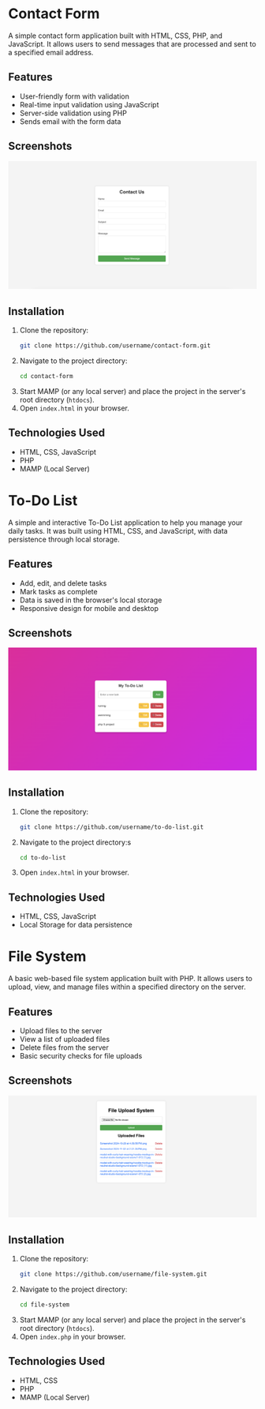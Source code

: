 # Contact Form

A simple contact form application built with HTML, CSS, PHP, and JavaScript. It allows users to send messages that are processed and sent to a specified email address.

## Features
- User-friendly form with validation
- Real-time input validation using JavaScript
- Server-side validation using PHP
- Sends email with the form data

## Screenshots
![Contact Form Screenshot](contact-form/contact.png)

## Installation
1. Clone the repository:
   ```bash
   git clone https://github.com/username/contact-form.git
   ```
2. Navigate to the project directory:
   ```bash
   cd contact-form
   ```
3. Start MAMP (or any local server) and place the project in the server's root directory (`htdocs`).
4. Open `index.html` in your browser.

## Technologies Used
- HTML, CSS, JavaScript
- PHP
- MAMP (Local Server)



# To-Do List

A simple and interactive To-Do List application to help you manage your daily tasks. It was built using HTML, CSS, and JavaScript, with data persistence through local storage.

## Features
- Add, edit, and delete tasks
- Mark tasks as complete
- Data is saved in the browser's local storage
- Responsive design for mobile and desktop

## Screenshots
![To-Do List Screenshot](to-do-list/to-do.png)

## Installation
1. Clone the repository:
   ```bash
   git clone https://github.com/username/to-do-list.git
   ```
2. Navigate to the project directory:s
   ```bash
   cd to-do-list
   ```
3. Open `index.html` in your browser.

## Technologies Used
- HTML, CSS, JavaScript
- Local Storage for data persistence



# File System

A basic web-based file system application built with PHP. It allows users to upload, view, and manage files within a specified directory on the server.

## Features
- Upload files to the server
- View a list of uploaded files
- Delete files from the server
- Basic security checks for file uploads

## Screenshots
![File System Screenshot](file_system/file.png)

## Installation
1. Clone the repository:
   ```bash
   git clone https://github.com/username/file-system.git
   ```
2. Navigate to the project directory:
   ```bash
   cd file-system
   ```
3. Start MAMP (or any local server) and place the project in the server's root directory (`htdocs`).
4. Open `index.php` in your browser.

## Technologies Used
- HTML, CSS
- PHP
- MAMP (Local Server)

